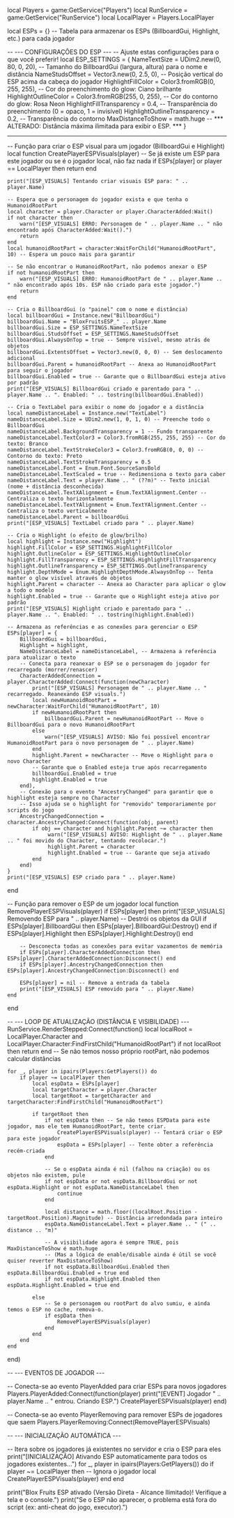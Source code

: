 local Players = game:GetService("Players")
local RunService = game:GetService("RunService")
local LocalPlayer = Players.LocalPlayer

local ESPs = {} -- Tabela para armazenar os ESPs (BillboardGui, Highlight, etc.) para cada jogador

-- --- CONFIGURAÇÕES DO ESP ---
-- Ajuste estas configurações para o que você preferir!
local ESP_SETTINGS = {
    NameTextSize = UDim2.new(0, 80, 0, 20), -- Tamanho do BillboardGui (largura, altura) para o nome e distância
    NameStudsOffset = Vector3.new(0, 2.5, 0), -- Posição vertical do ESP acima da cabeça do jogador
    HighlightFillColor = Color3.fromRGB(0, 255, 255), -- Cor do preenchimento do glow: Ciano brilhante
    HighlightOutlineColor = Color3.fromRGB(255, 0, 255), -- Cor do contorno do glow: Rosa Neon
    HighlightFillTransparency = 0.4, -- Transparência do preenchimento (0 = opaco, 1 = invisível)
    HighlightOutlineTransparency = 0.2, -- Transparência do contorno
    MaxDistanceToShow = math.huge -- *** ALTERADO: Distância máxima ilimitada para exibir o ESP. ***
}
-- ---------------------------

-- Função para criar o ESP visual para um jogador (BillboardGui e Highlight)
local function CreatePlayerESPVisuals(player)
    -- Se já existe um ESP para este jogador ou se é o jogador local, não faz nada
    if ESPs[player] or player == LocalPlayer then return end

    print("[ESP_VISUALS] Tentando criar visuais ESP para: " .. player.Name)

    -- Espera que o personagem do jogador exista e que tenha o HumanoidRootPart
    local character = player.Character or player.CharacterAdded:Wait()
    if not character then
        warn("[ESP_VISUALS] ERRO: Personagem de " .. player.Name .. " não encontrado após CharacterAdded:Wait().")
        return
    end
    local humanoidRootPart = character:WaitForChild("HumanoidRootPart", 10) -- Espera um pouco mais para garantir

    -- Se não encontrar o HumanoidRootPart, não podemos anexar o ESP
    if not humanoidRootPart then
        warn("[ESP_VISUALS] ERRO: HumanoidRootPart de " .. player.Name .. " não encontrado após 10s. ESP não criado para este jogador.")
        return
    end

    -- Cria o BillboardGui (o "painel" com o nome e distância)
    local billboardGui = Instance.new("BillboardGui")
    billboardGui.Name = "BloxFruitsESP_" .. player.Name
    billboardGui.Size = ESP_SETTINGS.NameTextSize
    billboardGui.StudsOffset = ESP_SETTINGS.NameStudsOffset
    billboardGui.AlwaysOnTop = true -- Sempre visível, mesmo atrás de objetos
    billboardGui.ExtentsOffset = Vector3.new(0, 0, 0) -- Sem deslocamento adicional
    billboardGui.Parent = humanoidRootPart -- Anexa ao HumanoidRootPart para seguir o jogador
    billboardGui.Enabled = true -- Garante que o BillboardGui esteja ativo por padrão
    print("[ESP_VISUALS] BillboardGui criado e parentado para " .. player.Name .. ". Enabled: " .. tostring(billboardGui.Enabled))

    -- Cria o TextLabel para exibir o nome do jogador e a distância
    local nameDistanceLabel = Instance.new("TextLabel")
    nameDistanceLabel.Size = UDim2.new(1, 0, 1, 0) -- Preenche todo o BillboardGui
    nameDistanceLabel.BackgroundTransparency = 1 -- Fundo transparente
    nameDistanceLabel.TextColor3 = Color3.fromRGB(255, 255, 255) -- Cor do texto: Branco
    nameDistanceLabel.TextStrokeColor3 = Color3.fromRGB(0, 0, 0) -- Contorno do texto: Preto
    nameDistanceLabel.TextStrokeTransparency = 0.5
    nameDistanceLabel.Font = Enum.Font.SourceSansBold
    nameDistanceLabel.TextScaled = true -- Redimensiona o texto para caber
    nameDistanceLabel.Text = player.Name .. " (??m)" -- Texto inicial (nome + distância desconhecida)
    nameDistanceLabel.TextXAlignment = Enum.TextXAlignment.Center -- Centraliza o texto horizontalmente
    nameDistanceLabel.TextYAlignment = Enum.TextYAlignment.Center -- Centraliza o texto verticalmente
    nameDistanceLabel.Parent = billboardGui
    print("[ESP_VISUALS] TextLabel criado para " .. player.Name)

    -- Cria o Highlight (o efeito de glow/brilho)
    local highlight = Instance.new("Highlight")
    highlight.FillColor = ESP_SETTINGS.HighlightFillColor
    highlight.OutlineColor = ESP_SETTINGS.HighlightOutlineColor
    highlight.FillTransparency = ESP_SETTINGS.HighlightFillTransparency
    highlight.OutlineTransparency = ESP_SETTINGS.OutlineTransparency
    highlight.DepthMode = Enum.HighlightDepthMode.AlwaysOnTop -- Tenta manter o glow visível através de objetos
    highlight.Parent = character -- Anexa ao Character para aplicar o glow a todo o modelo
    highlight.Enabled = true -- Garante que o Highlight esteja ativo por padrão
    print("[ESP_VISUALS] Highlight criado e parentado para " .. player.Name .. ". Enabled: " .. tostring(highlight.Enabled))

    -- Armazena as referências e as conexões para gerenciar o ESP
    ESPs[player] = {
        BillboardGui = billboardGui,
        Highlight = highlight,
        NameDistanceLabel = nameDistanceLabel, -- Armazena a referência para atualizar o texto
        -- Conecta para reanexar o ESP se o personagem do jogador for recarregado (morrer/renascer)
        CharacterAddedConnection = player.CharacterAdded:Connect(function(newCharacter)
            print("[ESP_VISUALS] Personagem de " .. player.Name .. " recarregado. Reanexando ESP visuals.")
            local newHumanoidRootPart = newCharacter:WaitForChild("HumanoidRootPart", 10)
            if newHumanoidRootPart then
                billboardGui.Parent = newHumanoidRootPart -- Move o BillboardGui para o novo HumanoidRootPart
            else
                warn("[ESP_VISUALS] AVISO: Não foi possível encontrar HumanoidRootPart para o novo personagem de " .. player.Name)
            end
            highlight.Parent = newCharacter -- Move o Highlight para o novo Character
            -- Garante que o Enabled esteja true após recarregamento
            billboardGui.Enabled = true
            highlight.Enabled = true
        end),
        -- Conexão para o evento "AncestryChanged" para garantir que o highlight esteja sempre no Character
        -- Isso ajuda se o highlight for "removido" temporariamente por scripts do jogo
        AncestryChangedConnection = character.AncestryChanged:Connect(function(obj, parent)
            if obj == character and highlight.Parent ~= character then
                 warn("[ESP_VISUALS] AVISO: Highlight de " .. player.Name .. " foi movido do Character, tentando recolocar.")
                 highlight.Parent = character
                 highlight.Enabled = true -- Garante que seja ativado
            end
        end)
    }
    print("[ESP_VISUALS] ESP criado para " .. player.Name)
end

-- Função para remover o ESP de um jogador
local function RemovePlayerESPVisuals(player)
    if ESPs[player] then
        print("[ESP_VISUALS] Removendo ESP para " .. player.Name)
        -- Destrói os objetos da GUI
        if ESPs[player].BillboardGui then ESPs[player].BillboardGui:Destroy() end
        if ESPs[player].Highlight then ESPs[player].Highlight:Destroy() end

        -- Desconecta todas as conexões para evitar vazamentos de memória
        if ESPs[player].CharacterAddedConnection then ESPs[player].CharacterAddedConnection:Disconnect() end
        if ESPs[player].AncestryChangedConnection then ESPs[player].AncestryChangedConnection:Disconnect() end

        ESPs[player] = nil -- Remove a entrada da tabela
        print("[ESP_VISUALS] ESP removido para " .. player.Name)
    end
end

-- --- LOOP DE ATUALIZAÇÃO (DISTÂNCIA E VISIBILIDADE) ---
RunService.RenderStepped:Connect(function()
    local localRoot = LocalPlayer.Character and LocalPlayer.Character:FindFirstChild("HumanoidRootPart")
    if not localRoot then return end -- Se não temos nosso próprio rootPart, não podemos calcular distâncias

    for _, player in ipairs(Players:GetPlayers()) do
        if player ~= LocalPlayer then
            local espData = ESPs[player]
            local targetCharacter = player.Character
            local targetRoot = targetCharacter and targetCharacter:FindFirstChild("HumanoidRootPart")

            if targetRoot then
                if not espData then -- Se não temos ESPData para este jogador, mas ele tem HumanoidRootPart, tente criar.
                    CreatePlayerESPVisuals(player) -- Tentará criar o ESP para este jogador
                    espData = ESPs[player] -- Tente obter a referência recém-criada
                end

                -- Se o espData ainda é nil (falhou na criação) ou os objetos não existem, pule
                if not espData or not espData.BillboardGui or not espData.Highlight or not espData.NameDistanceLabel then
                    continue
                end

                local distance = math.floor((localRoot.Position - targetRoot.Position).Magnitude) -- Distância arredondada para inteiro
                espData.NameDistanceLabel.Text = player.Name .. " (" .. distance .. "m)"

                -- A visibilidade agora é sempre TRUE, pois MaxDistanceToShow é math.huge
                -- (Mas a lógica de enable/disable ainda é útil se você quiser reverter MaxDistanceToShow)
                if not espData.BillboardGui.Enabled then espData.BillboardGui.Enabled = true end
                if not espData.Highlight.Enabled then espData.Highlight.Enabled = true end
                
            else
                -- Se o personagem ou rootPart do alvo sumiu, e ainda temos o ESP no cache, remova-o.
                if espData then
                    RemovePlayerESPVisuals(player)
                end
            end
        end
    end
end)

-- --- EVENTOS DE JOGADOR ---

-- Conecta-se ao evento PlayerAdded para criar ESPs para novos jogadores
Players.PlayerAdded:Connect(function(player)
    print("[EVENT] Jogador " .. player.Name .. " entrou. Criando ESP.")
    CreatePlayerESPVisuals(player)
end)

-- Conecta-se ao evento PlayerRemoving para remover ESPs de jogadores que saem
Players.PlayerRemoving:Connect(RemovePlayerESPVisuals)

-- --- INICIALIZAÇÃO AUTOMÁTICA ---

-- Itera sobre os jogadores já existentes no servidor e cria o ESP para eles
print("[INICIALIZAÇÃO] Ativando ESP automaticamente para todos os jogadores existentes...")
for _, player in ipairs(Players:GetPlayers()) do
    if player ~= LocalPlayer then -- Ignora o jogador local
        CreatePlayerESPVisuals(player)
    end
end

print("Blox Fruits ESP ativado (Versão Direta - Alcance Ilimitado)! Verifique a tela e o console.")
print("Se o ESP não aparecer, o problema está fora do script (ex: anti-cheat do jogo, executor).")
